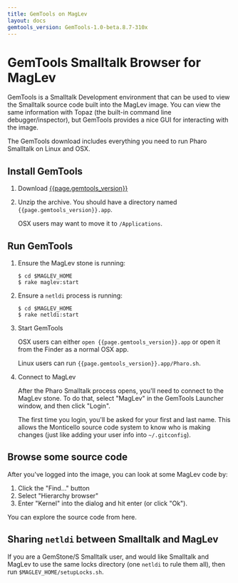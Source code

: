 ```yaml
---
title: GemTools on MagLev
layout: docs
gemtools_version: GemTools-1.0-beta.8.7-310x
---
```


# GemTools Smalltalk Browser for MagLev

GemTools is a Smalltalk Development environment that can be used to view
the Smalltalk source code built into the MagLev image.  You can view the
same information with Topaz (the built-in command line debugger/inspector),
but GemTools provides a nice GUI for interacting with the image.

The GemTools download includes everything you need to run Pharo Smalltalk
on Linux and OSX.

## Install GemTools

1. Download [{{page.gemtools_version}}](http://seaside.gemstone.com/squeak/{{page.gemtools_version}}.zip)
1. Unzip the archive.
   You should have a directory named `{{page.gemtools_version}}.app`.

   OSX users may want to move it to `/Applications`.

## Run GemTools

1. Ensure the MagLev stone is running:

       $ cd $MAGLEV_HOME
       $ rake maglev:start

1. Ensure a `netldi` process is running:

       $ cd $MAGLEV_HOME
       $ rake netldi:start

1. Start GemTools

   OSX users can either `open {{page.gemtools_version}}.app` or open it from
   the Finder as a normal OSX app.

   Linux users can run `{{page.gemtools_version}}.app/Pharo.sh`.

1. Connect to MagLev

   After the Pharo Smalltalk process opens, you'll need to connect to the
   MagLev stone.  To do that, select "MagLev" in the GemTools Launcher
   window, and then click "Login".

   The first time you login, you'll be asked for your first and last name.
   This allows the Monticello source code system to know who is making
   changes (just like adding your user info into `~/.gitconfig`).

## Browse some source code

After you've logged into the image, you can look at some MagLev code by:

1. Click the "Find..." button
1. Select "Hierarchy browser"
2. Enter "Kernel" into the dialog and hit enter (or click "Ok").

You can explore the source code from here.

## Sharing `netldi` between Smalltalk and MagLev

If you are a GemStone/S Smalltalk user, and would like Smalltalk and MagLev
to use the same locks directory (one `netldi` to rule them all), then run
`$MAGLEV_HOME/setupLocks.sh`.
